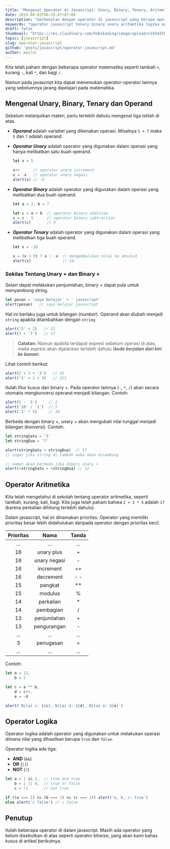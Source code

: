 ```yaml
---
title: "Mengenal Operator di Javascript: Unary, Binary, Tenary, Aritmetika dan Logika"
date: 2019-04-03T00:33:47+07:00
description: "berkenalan dengan operator di javascript yang berupa operator tenary, operator binary, operator unary, operator aritmetika, operator logika dan mengenal tentang operand, latihan mendefinisikan variabel"
keywords: "operator javascript tenary binary unary aritmetika logika operand"
draft: false
thumbnail: "https://res.cloudinary.com/hobikoding/image/upload/v1554250891/js/Javascript-operator.jpg"
topic: [javascript]
slug: operator-javascript
github: 'posts/javascript/operator-javascript.md'
author: maslul
---
```


Kita telah paham dengan beberapa operator matematika seperti tambah `+`, kurang `-`, kali `*`, dan bagi `/`.

Namun pada javascript kita dapat menemukan operator-operator lainnya yang sebelumnya jarang dipelajari pada matematika.

## Mengenal Unary, Binary, Tenary dan Operand

Sebelum melanjutkan materi, perlu terlebih dahulu mengenal tiga istilah di atas.

* ***Operand*** adalah variabel yang dikenakan operasi. Misalnya `5 + 7` maka `5` dan `7` adalah operand.

* ***Operator Unary*** adalah operator yang digunakan dalam operasi yang hanya melibatkan satu buah operand.

    ```javascript {hl_lines=["3-4"]}
    let x = 5

    x++      // operator unary increment
    x = -x   // operator unary negasi
    alert(x) // -6
    ```

* ***Operator Binary*** adalah operator yang digunakan dalam operasi yang melibatkan dua buah operand.

    ```javascript {hl_lines=["3-4"]}
    let a = 3, b = 7

    let c = a + b  // operator binary addition
    c = c - 5      // operator binary subtraction
    alert(c)       // 5
    ```

* ***Operator Tenary*** adalah operator yang digunakan dalam operasi yang melibatkan tiga buah operand.

    ```javascript {hl_lines=["3"]}
    let x = -10

    x = (x > 0) ? x : -x  // mengembalikan nilai ke absolut
    alert(x)              // 10
    ```

### Sekilas Tentang Unary + dan Binary +

Selain dapat melakukan penjumlahan, binary + dapat pula untuk menyambung string.

```javascript
let pesan = 'saya belajar' + ' javascript'
alert(pesan)   // saya belajar javascript
```

Hal ini berlaku juga untuk bilangan (*number*). Operand akan diubah menjadi `string` apabila ditambahkan dengan `string`

```javascript
alert('5' + 2)   // 52
alert(3 + '7')   // 37
```

>**Catatan:** Namun apabila terdapat expresi sebelum operasi di atas, maka expresi akan dijalankan terlebih dahulu (***kode berjalan dari kiri ke kanan***).

Lihat contoh berikut:

```javascript
alert(2 + 2 + '3')   // 43
alert('2' + 2 + 3)   // 223
```

Itulah fitur kusus dari binary +. Pada operator lainnya (`-`, `*`, `/`) akan secara otomatis mengkonversi operand menjadi bilangan. Contoh:

```javascript
alert(5 - '3')     // 2
alert('10' / '2')  // 5
alert('2' * 5)     // 10
```

Berbeda dengan binary +, unary + akan mengubah nilai tunggal menjadi bilangan (*konversi*). Contoh:

```javascript {hl_lines=["8"]}
let stringSatu = '5'
let stringDua = '7'

alert(stringSatu + stringDua)  // 57
// ingat jika string di tambah maka akan disambung

// namun akan berbeda jika diberi unary +
alert(+stringSatu + +stringDua) // 12
```

## Operator Aritmetika

Kita telah mengetahui di sekolah tentang operator aritmetika, seperti tambah, kurang, kali, bagi. Kita juga telah paham bahwa `2 + 3 * 5` adalah `17` (karena perkalian dihitung terlebih dahulu).

Dalam javascript, hal ini dinamakan prioritas. Operator yang memiliki prioritas besar lebih didahulukan daripada operator dengan prioritas kecil.

| Prioritas | Nama | Tanda |
|:---------:|:----:|:-----:|
| ... | ... | ... |
| 16 | unary plus | + |
| 16 | unary negasi | - |
| 16 | increment | ++ |
| 16 | decrement | - - |
| 15 | pangkat | ** |
| 15 | modulus | % |
| 14 | perkalian | * |
| 14 | pembagian | / |
| 13 | penjumlahan | + |
| 13 | pengurangan | - |
| ... | ... | ... |
| 3 | penugasan | = |
| ... | ... | ... |

Contoh:

```js {hl_lines=["4-6"]}
let a = 13,
    b = 2

let c = a ** b,
    d = c++,
    e = -d

alert(`Nilai c: ${c}, Nilai d: ${d}, Nilai e: ${e}`)
```

## Operator Logika

Operator logika adalah operator yang digunakan untuk melakukan operasi dimana nilai yang dihasilkan berupa `true` dan `false`.

Operator logika ada tiga:

* **AND** (`&&`)
* **OR** (`||`)
* **NOT** (`!`)

```js {hl_lines=["1-3"]}
let a = 1 && 1,  // true and true
    b = 1 || 0,  // true or false
    c = !1       // not true

if ((a === 1) && (b === 1) && (c === 1)) alert('a, b, c: true')
else alert('c false') // c false
```

## Penutup

Itulah beberapa operator di dalam javascript. Masih ada operator yang belum disebutkan di atas seperti operator bitwise, yang akan kami bahas kusus di artikel berikutnya.